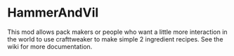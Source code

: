 # HammerAndVil
 
This mod allows pack makers or people who want a little more interaction in the world to use crafttweaker to make simple 2 ingredient recipes. See the wiki for more documentation.
